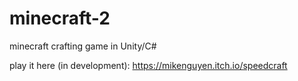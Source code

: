 # minecraft-2
 minecraft crafting game in Unity/C#

play it here (in development): https://mikenguyen.itch.io/speedcraft
